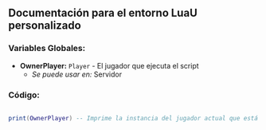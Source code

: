 ## Documentación para el entorno LuaU personalizado

### Variables Globales:

- **OwnerPlayer:** `Player` - El jugador que ejecuta el script
  - *Se puede usar en:* Servidor

### Código:

```lua

print(OwnerPlayer) -- Imprime la instancia del jugador actual que está ejecutando el script
```
